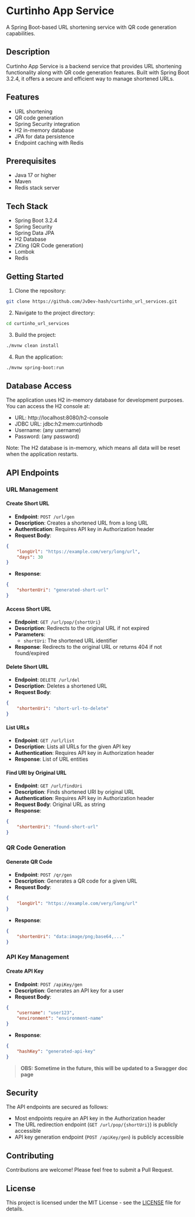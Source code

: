 # Curtinho App Service

A Spring Boot-based URL shortening service with QR code generation capabilities.

## Description

Curtinho App Service is a backend service that provides URL shortening functionality along with QR code generation features. Built with Spring Boot 3.2.4, it offers a secure and efficient way to manage shortened URLs.

## Features

- URL shortening
- QR code generation
- Spring Security integration
- H2 in-memory database
- JPA for data persistence
- Endpoint caching with Redis

## Prerequisites

- Java 17 or higher
- Maven
- Redis stack server

## Tech Stack

- Spring Boot 3.2.4
- Spring Security
- Spring Data JPA
- H2 Database
- ZXing (QR Code generation)
- Lombok
- Redis

## Getting Started

1. Clone the repository:
```bash
git clone https://github.com/JvDev-hash/curtinho_url_services.git
```

2. Navigate to the project directory:
```bash
cd curtinho_url_services
```

3. Build the project:
```bash
./mvnw clean install
```

4. Run the application:
```bash
./mvnw spring-boot:run
```

## Database Access

The application uses H2 in-memory database for development purposes. You can access the H2 console at:
- URL: http://localhost:8080/h2-console
- JDBC URL: jdbc:h2:mem:curtinhodb
- Username: (any username)
- Password: (any password)

Note: The H2 database is in-memory, which means all data will be reset when the application restarts.

## API Endpoints

### URL Management

#### Create Short URL
- **Endpoint**: `POST /url/gen`
- **Description**: Creates a shortened URL from a long URL
- **Authentication**: Requires API key in Authorization header
- **Request Body**:
```json
{
    "longUrl": "https://example.com/very/long/url",
    "days": 30
}
```
- **Response**: 
```json
{
    "shortenUri": "generated-short-url"
}
```

#### Access Short URL
- **Endpoint**: `GET /url/pop/{shortUri}`
- **Description**: Redirects to the original URL if not expired
- **Parameters**: 
  - `shortUri`: The shortened URL identifier
- **Response**: Redirects to the original URL or returns 404 if not found/expired

#### Delete Short URL
- **Endpoint**: `DELETE /url/del`
- **Description**: Deletes a shortened URL
- **Request Body**:
```json
{
    "shortenUri": "short-url-to-delete"
}
```

#### List URLs
- **Endpoint**: `GET /url/list`
- **Description**: Lists all URLs for the given API key
- **Authentication**: Requires API key in Authorization header
- **Response**: List of URL entities

#### Find URI by Original URL
- **Endpoint**: `GET /url/findUri`
- **Description**: Finds shortened URI by original URL
- **Authentication**: Requires API key in Authorization header
- **Request Body**: Original URL as string
- **Response**:
```json
{
    "shortenUri": "found-short-url"
}
```

### QR Code Generation

#### Generate QR Code
- **Endpoint**: `POST /qr/gen`
- **Description**: Generates a QR code for a given URL
- **Request Body**:
```json
{
    "longUrl": "https://example.com/very/long/url"
}
```
- **Response**: 
```json
{
    "shortenUri": "data:image/png;base64,..."
}
```

### API Key Management

#### Create API Key
- **Endpoint**: `POST /apiKey/gen`
- **Description**: Generates an API key for a user
- **Request Body**:
```json
{
    "username": "user123",
    "environment": "environment-name"
}
```
- **Response**: 
```json
{
    "hashKey": "generated-api-key"
}
```

>**OBS: Sometime in the future, this will be updated to a Swagger doc page**

## Security

The API endpoints are secured as follows:
- Most endpoints require an API key in the Authorization header
- The URL redirection endpoint (`GET /url/pop/{shortUri}`) is publicly accessible
- API key generation endpoint (`POST /apiKey/gen`) is publicly accessible

## Contributing

Contributions are welcome! Please feel free to submit a Pull Request.

## License

This project is licensed under the MIT License - see the [LICENSE](LICENSE) file for details. 
